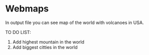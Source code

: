 # Webmaps

In output file you can see map of the world with volcanoes in USA.

TO DO LIST:
1) Add highest mountain in the world
2) Add biggest citties in the world
